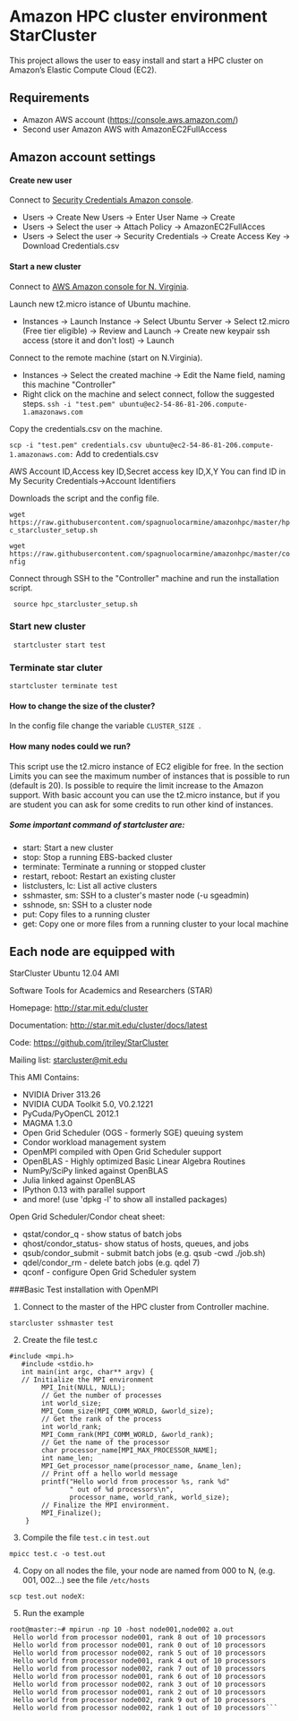 # Amazon HPC cluster environment StarCluster

This project allows the user to easy install and start a HPC cluster on Amazon’s Elastic Compute Cloud (EC2).

## Requirements
- Amazon AWS account (https://console.aws.amazon.com/)
- Second user Amazon AWS with AmazonEC2FullAccess

## Amazon account settings

#### Create new user
Connect to  [Security Credentials Amazon console](https://console.aws.amazon.com/iam/home?region=us-east-1#security_credential).

- Users -> Create New Users -> Enter User Name -> Create
- Users -> Select the user -> Attach Policy -> AmazonEC2FullAcces
- Users -> Select the user -> Security Credentials -> Create Access Key -> Download Credentials.csv


#### Start a new cluster

Connect to  [AWS Amazon console for N. Virginia](https://console.aws.amazon.com/ec2/v2/home?region=us-east-1).

Launch new t2.micro istance of Ubuntu machine.

- Instances -> Launch Instance -> Select Ubuntu Server -> Select t2.micro (Free tier eligible) -> Review and Launch -> Create new keypair ssh access (store it and don't lost) -> Launch


Connect to the remote machine (start on N.Virginia).

- Instances -> Select the created machine -> Edit the Name field, naming this machine "Controller"
- Right click on the machine and select connect, follow the suggested steps.
```ssh -i "test.pem" ubuntu@ec2-54-86-81-206.compute-1.amazonaws.com```


Copy the credentials.csv on the machine.

```scp -i "test.pem" credentials.csv ubuntu@ec2-54-86-81-206.compute-1.amazonaws.com:```
Add to credentials.csv

AWS Account ID,Access key ID,Secret access key
ID,X,Y
You can find ID in My Security Credentials->Account Identifiers

Downloads the script and the config file.

```wget https://raw.githubusercontent.com/spagnuolocarmine/amazonhpc/master/hpc_starcluster_setup.sh```

```wget https://raw.githubusercontent.com/spagnuolocarmine/amazonhpc/master/config```

Connect through SSH to the "Controller" machine and run the installation script.

``` source hpc_starcluster_setup.sh```



### Start new cluster

``` startcluster start test```

### Terminate star cluter 

``` startcluster terminate test ```


#### How to change the size of the cluster?

In the config file change the variable ```CLUSTER_SIZE ```.


#### How many nodes could we run?

This script use the t2.micro instance of EC2 eligible for free. In the section Limits you can see the maximum number of instances that is possible to run (default is 20). Is possible to require the limit increase to the Amazon support. With basic account you can use the t2.micro instance, but if you are student you can ask for some credits to run other kind of instances.

##### Some important command of startcluster are:

- start: Start a new cluster
- stop: Stop a running EBS-backed cluster
- terminate: Terminate a running or stopped cluster
- restart, reboot: Restart an existing cluster
- listclusters, lc: List all active clusters
- sshmaster, sm: SSH to a cluster's master node (-u sgeadmin)
- sshnode, sn: SSH to a cluster node
- put: Copy files to a running cluster
- get: Copy one or more files from a running cluster to your local machine


## Each node are equipped with

StarCluster Ubuntu 12.04 AMI

Software Tools for Academics and Researchers (STAR)

Homepage: http://star.mit.edu/cluster

Documentation: http://star.mit.edu/cluster/docs/latest

Code: https://github.com/jtriley/StarCluster

Mailing list: starcluster@mit.edu

This AMI Contains:

  * NVIDIA Driver 313.26
  * NVIDIA CUDA Toolkit 5.0, V0.2.1221
  * PyCuda/PyOpenCL 2012.1
  * MAGMA 1.3.0
  * Open Grid Scheduler (OGS - formerly SGE) queuing system
  * Condor workload management system
  * OpenMPI compiled with Open Grid Scheduler support
  * OpenBLAS - Highly optimized Basic Linear Algebra Routines
  * NumPy/SciPy linked against OpenBLAS
  * Julia linked against OpenBLAS
  * IPython 0.13 with parallel support
  * and more! (use 'dpkg -l' to show all installed packages)

Open Grid Scheduler/Condor cheat sheet:

  * qstat/condor_q - show status of batch jobs
  * qhost/condor_status- show status of hosts, queues, and jobs
  * qsub/condor_submit - submit batch jobs (e.g. qsub -cwd ./job.sh)
  * qdel/condor_rm - delete batch jobs (e.g. qdel 7)
  * qconf - configure Open Grid Scheduler system


###Basic Test installation with OpenMPI

1. Connect to the master of the HPC cluster from Controller machine.

```starcluster sshmaster test```


2. Create the file test.c

```
#include <mpi.h>
   #include <stdio.h>
   int main(int argc, char** argv) {
   // Initialize the MPI environment
        MPI_Init(NULL, NULL);
        // Get the number of processes
        int world_size;
        MPI_Comm_size(MPI_COMM_WORLD, &world_size);
        // Get the rank of the process
        int world_rank;
        MPI_Comm_rank(MPI_COMM_WORLD, &world_rank);
        // Get the name of the processor
        char processor_name[MPI_MAX_PROCESSOR_NAME];
        int name_len;
        MPI_Get_processor_name(processor_name, &name_len);
        // Print off a hello world message
        printf("Hello world from processor %s, rank %d"
               " out of %d processors\n",
               processor_name, world_rank, world_size);
        // Finalize the MPI environment.
        MPI_Finalize();
    }
```
    
3. Compile the file `test.c` in `test.out`

 ```mpicc test.c -o test.out```

4. Copy on all nodes the file, your node are named from 000 to N, (e.g. 001, 002...) see the file `/etc/hosts`
 
 ```scp test.out nodeX:```

5. Run the example

 ```
 root@master:~# mpirun -np 10 -host node001,node002 a.out 
  Hello world from processor node001, rank 8 out of 10 processors
  Hello world from processor node001, rank 0 out of 10 processors
  Hello world from processor node002, rank 5 out of 10 processors
  Hello world from processor node001, rank 4 out of 10 processors
  Hello world from processor node002, rank 7 out of 10 processors
  Hello world from processor node001, rank 6 out of 10 processors
  Hello world from processor node002, rank 3 out of 10 processors
  Hello world from processor node001, rank 2 out of 10 processors
  Hello world from processor node002, rank 9 out of 10 processors
  Hello world from processor node002, rank 1 out of 10 processors```
